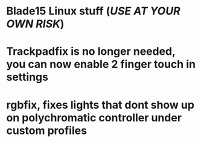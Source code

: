 # Blade15 Linux stuff (*USE AT YOUR OWN RISK*)
# Trackpadfix is no longer needed, you can now enable 2 finger touch in settings
# rgbfix, fixes lights that dont show up on polychromatic controller under custom profiles
